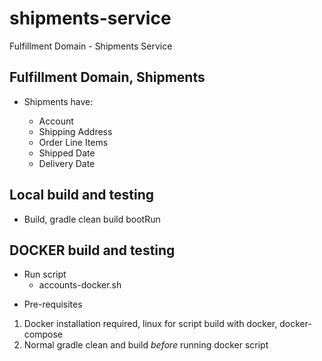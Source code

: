 # shipments-service
Fulfillment Domain - Shipments Service

## Fulfillment Domain, Shipments

* Shipments have:

    - Account
    - Shipping Address
    - Order Line Items
    - Shipped Date
    - Delivery Date

## Local build and testing

* Build, gradle clean build bootRun

## DOCKER build and testing

* Run script
  - accounts-docker.sh

- Pre-requisites

1. Docker installation required, linux for script build with docker, docker-compose
2. Normal gradle clean and build *before* running docker script